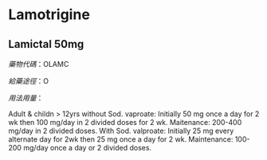 # Lamotrigine

## Lamictal 50mg

*藥物代碼*：OLAMC

*給藥途徑*：O

*用法用量*：

Adult & childn > 12yrs without Sod. vaproate:
    Initially 50 mg once a day for 2 wk then 100 mg/day in 2 divided doses for 2 wk. 
    Maitenance: 200-400 mg/day in 2 divided doses.
With Sod. valproate: 
    Initially 25 mg every alternate day for 2wk then 25 mg once a day for 2 wk.
    Maintenance: 100-200 mg/day once a day or 2 divided doses.


